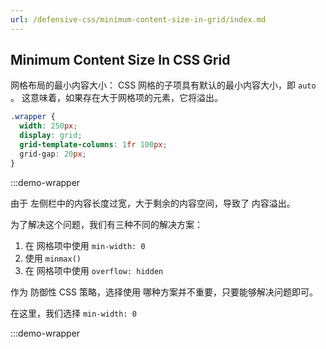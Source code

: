 ```yaml
---
url: /defensive-css/minimum-content-size-in-grid/index.md
---
```

## Minimum Content Size In CSS Grid

网格布局的最小内容大小：
CSS 网格的子项具有默认的最小内容大小，即 `auto` 。
这意味着，如果存在大于网格项的元素，它将溢出。

```css
.wrapper {
  width: 250px;
  display: grid;
  grid-template-columns: 1fr 100px;
  grid-gap: 20px;
}
```

:::demo-wrapper

由于 左侧栏中的内容长度过宽，大于剩余的内容空间，导致了 内容溢出。

为了解决这个问题，我们有三种不同的解决方案：

1. 在 网格项中使用 `min-width: 0`
2. 使用 `minmax()`
3. 在 网格项中使用 `overflow: hidden`

作为 防御性 CSS 策略，选择使用 哪种方案并不重要，只要能够解决问题即可。

在这里，我们选择 `min-width: 0`

:::demo-wrapper
